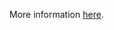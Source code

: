 More information [here](https://docs.prismacloud.io/en/enterprise-edition/policy-reference/aws-policies/aws-general-policies/ensure-aws-ami-copying-uses-a-customer-managed-key-cmk).
